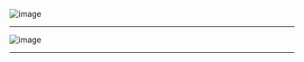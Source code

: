 
![image](https://user-images.githubusercontent.com/4322266/117771062-54d1d700-b253-11eb-85cf-8c78cbe18cec.png)

----------------

![image](https://user-images.githubusercontent.com/4322266/117771173-75019600-b253-11eb-9e5b-3e69870ad922.png)

---------------

